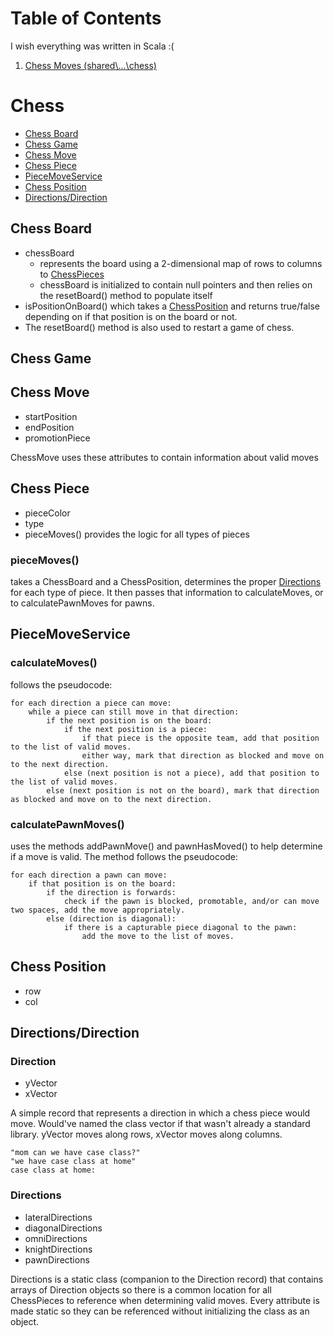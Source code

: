 # Table of Contents
I wish everything was written in Scala :(
1. [Chess Moves (shared\\...\\chess)](#chess)

# Chess

- [Chess Board](#chess-board)
- [Chess Game](#chess-game)
- [Chess Move](#chess-move)
- [Chess Piece](#chess-piece)
- [PieceMoveService](#piecemoveservice)
- [Chess Position](#chess-position)
- [Directions/Direction](#directionsdirection)

## Chess Board
- chessBoard 
  - represents the board using a 2-dimensional map of rows to columns to [ChessPieces](#chess-piece) 
  - chessBoard is initialized to contain null pointers and then relies on the resetBoard() method to 
  populate itself
- isPositionOnBoard() which takes a [ChessPosition](#chess-position) 
and returns true/false depending on if that position is on the board or not. 
- The resetBoard() method is also used to restart a game of chess.

## Chess Game

## Chess Move
- startPosition
- endPosition
- promotionPiece

ChessMove uses these attributes to contain information about valid moves


## Chess Piece
- pieceColor
- type
- pieceMoves() provides the logic for all types of pieces


### pieceMoves() 
takes a ChessBoard and a ChessPosition, determines the proper [Directions](#directionsdirection)
for each type of piece. It then passes that information to calculateMoves, or to calculatePawnMoves for pawns.


## PieceMoveService


### calculateMoves()
follows the pseudocode:
```
for each direction a piece can move:
    while a piece can still move in that direction:
        if the next position is on the board:
            if the next position is a piece:
                if that piece is the opposite team, add that position to the list of valid moves.
                either way, mark that direction as blocked and move on to the next direction.
            else (next position is not a piece), add that position to the list of valid moves.
        else (next position is not on the board), mark that direction as blocked and move on to the next direction.    
```

### calculatePawnMoves()
uses the methods addPawnMove() and pawnHasMoved() to help 
determine if a move is valid. The method follows the pseudocode:
```
for each direction a pawn can move:
    if that position is on the board:
        if the direction is forwards:
            check if the pawn is blocked, promotable, and/or can move two spaces, add the move appropriately.
        else (direction is diagonal):
            if there is a capturable piece diagonal to the pawn:
                add the move to the list of moves.
```

## Chess Position
- row
- col

## Directions/Direction
### Direction
- yVector
- xVector

A simple record that represents a direction in which a chess piece would move. Would've named the class
vector if that wasn't already a standard library. yVector moves along rows, xVector moves along columns.

```
"mom can we have case class?"
"we have case class at home"
case class at home:
```

### Directions
- lateralDirections
- diagonalDirections
- omniDirections
- knightDirections
- pawnDirections

Directions is a static class (companion to the Direction record) that contains arrays of Direction objects 
so there is a common location for all ChessPieces to reference when determining valid moves. Every attribute
is made static so they can be referenced without initializing the class as an object.